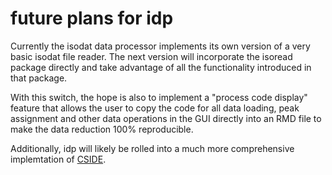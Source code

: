 future plans for idp
=====

Currently the isodat data processor implements its own version of a very basic isodat file reader. The next version will incorporate the isoread package directly and take advantage of all the functionality introduced in that package. 

With this switch, the hope is also to implement a "process code display" feature that allows the user to copy the code for all data loading, peak assignment and other data operations in the GUI directly into an RMD file to make the data reduction 100% reproducible. 

Additionally, idp will likely be rolled into a much more comprehensive implemtation of [CSIDE](http://www.github.com/sebkopf/cside). 